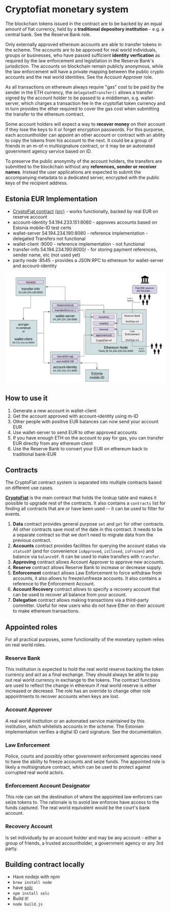 # Cryptofiat monetary system

The blockchain tokens issued in the contract are to be backed by an equal amount of fiat currency, held by a **traditional depository institution** - e.g. a central bank. See the Reserve Bank role.

Only externally approved ethereum accounts are able to transfer tokens in the scheme. The accounts are to be approved for real world individuals, groups or businesses, who have passed sufficient **identity verfication** as required by the law enforcement and legistlation in the Reserve Bank's jurisdiction. The accounts on blockchain remain publicly anonymous, while the law enforcement will have a private mapping between the public crypto accounts and the real world identities. See the Account Approver role.

As all transactions on ethereum always require "gas" cost to be paid by the sender in the ETH currency,  the `delegatedTransfer()` allows a transfer signed by the account holder to be passed to a middleman, e.g. wallet-server, which charges a transaction fee in the cryptofiat token currency and in turn provides the ether required to cover the gas cost when submitting the transfer to the ethereum contract.

Some account holders will expect a way to **recover money** on their account if they lose the keys to it or forget encryption passwords. For this  purporse, each accountholder can appoint an other account or contract with an ability to copy the tokens from his account to the next. It could be a group of friends in an m-of-n multisignature contract, or it may be an automated government  agency service based on ID.

To preserve the public anonymity of the account holders, the transfers are submitted to the blockchain without any **references, sender or receiver names**. Instead the user applications are expected to submit the accompanying metadata to a dedicated server, encrypted with the public keys of the recipient address.

## Estonia EUR Implementation

* [CryptoFiat contract](https://etherscan.io/address/https://etherscan.io/address/0xa10a263D4336E4466502b2889D27D04582a86663) [(src)](https://github.com/cryptofiat/contract/blob/4407651c8a6be0016969807a99a05cc7d01b3071/CryptoFiat.sol) - works functionally, backed by real EUR on reserve account
* account-identity 54.194.233.151:8080 - approves accounts based on Estonia mobile-ID test certs
* wallet-server 54.194.234.190:8080 - reference implementation - delegated Transfers not functional
* wallet-client :9000 - reference implementation - not functional
* transfer-info 54.194.234.190:8000/ - for storing payment references, sender name, etc (not used yet)
* parity node :8545 - provides a JSON RPC to ethereum for wallet-server and account-identity

![alt visual](eth-eur-0-41.png)

## How to use it

1. Generate a new account in wallet-client
2. Get the account approved with account-identity using m-ID
3. Other people with positive EUR balances can now send your account EUR
4. Use wallet-server to send EUR to other approved accounts
5. If you have enough ETH on the account to pay for gas, you can transfer EUR directly from any ethereum client
6. Use the Reserve Bank to convert your EUR on ethereum back to traditional bank-EUR


## Contracts

The CryptoFiat contract system is separated into multiple contracts based on
different use cases.

[**CryptoFiat**](https://etherscan.io/address/0xa10a263D4336E4466502b2889D27D04582a86663)
is the main contract that holds the lookup table and makes it possible to
upgrade rest of the contracts. It also contains a `contracts` list for
finding all contracts that are or have been used -- it can be used to
filter for events.

1. **Data** contract provides general purpose `set` and `get` for other contracts.
   All other contracts save most of the date in this contract. It needs to be
   a separate contract so that we don't need to migrate data from the previous
   contract.
2. **Accounts** contract provides facilities for querying the account
   status via `statusOf` (and for convenience `isApproved`, `isClosed`, `isFrozen`) and
   balance via `balanceOf`. It can be used to make transfers with `transfer`.
3. **Approving** contract allows Account Approver to approve new accounts.
4. **Reserve** contract allows Reserve Bank to increase or decrease supply.
5. **Enforcement** contract allows Law Enforcement to force withdraw from accounts,
   it also allows to freeze/unfreeze accounts. It also contains a reference to the
   Enforcement Account.
6. **Account Recovery** contract allows to specify a recovery account
   that can be used to recover all balance from your account.
7. **Delegation** contract allows making transactions via a third-party committer.
   Useful for new users who do not have Ether on their account to make ethereum
   transactions.

## Appointed roles

For all practical purposes, some functionality of the monetary system relies on real world roles.

### Reserve Bank

This institution is expected to hold the real world reserve backing the token currency and act as a final exchange. They should always be able to pay out real world currency in exchange to the tokens. The contract functions are used to reflect the change in ethereum if real world reserve is either increased or decresed. The role has an override to change other role appointments to recover accounts when keys are lost.

### Account Approver

A real world institution or an automated service maintained by this institution, which whitelists accounts in the scheme. The Estonian implementation verifies a digital ID card signature. See the documentation.

### Law Enforcement

Police, courts and possibly other government enforcement agencies need to have the ability to freeze accounts and seize funds. The appointed role is likely a multisignature contract, which can be used to protect against corrupted real world actors.

### Enforcement Account Designator

This role can set the destination of where the appointed law enforcers can seize tokens to. The rationale is to avoid law enforces have access to the funds captured. The real world equivalent would be the court's bank account.

### Recovery Account

Is set individually by an account holder and may be any account - either a group of friends, a trusted accountholder, a government agency or any 3rd party.


## Building contract locally
* Have nodejs with npm
 * `brew install node`
* have [solc](http://solidity.readthedocs.io/en/latest/installing-solidity.html)
 * `npm install solc`
* Build it!
 * `node build.js`
